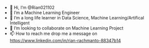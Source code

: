 - 👋 Hi, I’m @Rian021102
- 👀 I’m a Machine Learning Engineer
- 🌱 I’m a long life learner in Data Science, Machine Learning/Artifical Intelligent
- 💞️ I’m looking to collaborate on Machine Learning Project
- 📫 How to reach me drop me a message on https://www.linkedin.com/in/rian-rachmanto-88347b14

<!---
Rian021102/Rian021102 is a ✨ special ✨ repository because its `README.md` (this file) appears on your GitHub profile.
You can click the Preview link to take a look at your changes.
--->
